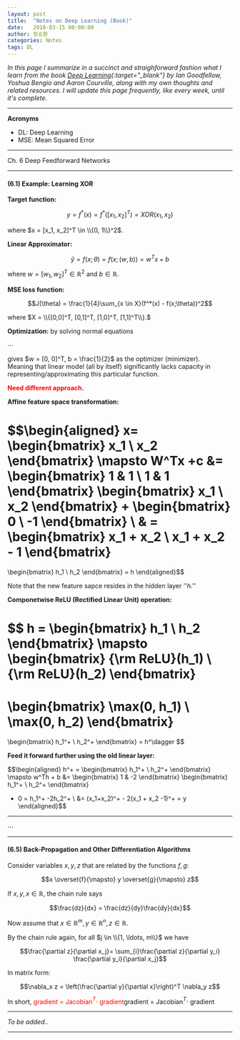 ```yaml
---
layout: post
title:  "Notes on Deep Learning (Book)"
date:   2018-03-15 00:00:00
author: 장승환
categories: Notes
tags: DL
---
```


*In this page I summarize in a succinct and straighforward fashion what I learn from the book [Deep Learning](http://www.deeplearningbook.org/lecture_slides.html){:target="_blank"} by Ian Goodfellow, Yoshua Bengio and Aaron Courville, along with my own thoughts and related resources.*
*I will update this page frequently, like every week, until it's complete.*

---
 
**Acronyms**
* DL: Deep Learning
* MSE: Mean Squared Error

---

Ch. 6 Deep Feedforward Networks

---

#### (6.1) Example: Learning XOR

**Target function:**

$$y = f^*(x) = f^*([x_1, x_2]^T) = XOR(x_1, x_2)$$

where $x = [x_1, x_2]^T \in \\{0, 1\\}^2$.

**Linear Approximator:**

$$\hat{y} = f(x; \theta) = f(x; (w, b)) = w^Tx + b$$  

where $w = [w_1, w_2]^T \in \mathbb{R}^2$ and $b \in \mathbb{R}$.

**MSE loss function:**

$$J(\theta) = \frac{1}{4}\sum_{x \in X}(f^*(x) - f(x;\theta))^2$$

where $X = \\{[0,0]^T, [0,1]^T, [1,0]^T, [1,1]^T\\}.$

**Optimization:** by solving normal equations

$\cdots$

gives $w = [0, 0]^T, b = \frac{1}{2}$ as the optimizer (minimizer).  
Meaning that linear model (all by itself) significantly lacks capacity in representing/approximating this particular function.

<span style="color:red">**Need different approach.**</span>

**Affine feature space transformation:**

$$\begin{aligned}
x= 
\begin{bmatrix}
x_1  \\
x_2
\end{bmatrix}
\mapsto
W^Tx +c &= 
\begin{bmatrix}
1 & 1 \\
1 & 1
\end{bmatrix} 
\begin{bmatrix}
x_1  \\
x_2
\end{bmatrix}
+
\begin{bmatrix}
0  \\
-1
\end{bmatrix} \\
& =
\begin{bmatrix}
x_1 + x_2   \\
x_1 + x_2 - 1
\end{bmatrix}
=
\begin{bmatrix}
h_1  \\
h_2
\end{bmatrix}
= h
\end{aligned}$$

Note that the new feature sapce resides in the hidden layer ''$h$.''

**Componetwise ReLU (Rectified Linear Unit) operation:**

$$
h =
\begin{bmatrix}
h_1  \\
h_2
\end{bmatrix}
\mapsto
\begin{bmatrix}
{\rm ReLU}(h_1)  \\
{\rm ReLU}(h_2)
\end{bmatrix}
=
\begin{bmatrix}
\max(0, h_1)  \\
\max(0, h_2)
\end{bmatrix}
= 
\begin{bmatrix}
h_1^+ \\
h_2^+
\end{bmatrix}
= h^\dagger
$$

**Feed it forward further using the old linear layer:**

$$\begin{aligned}
h^+ =
\begin{bmatrix}
h_1^+ \\
h_2^+
\end{bmatrix}
\mapsto 
w^Th + b &= 
\begin{bmatrix}
1 & -2
\end{bmatrix}
\begin{bmatrix}
h_1^+ \\
h_2^+
\end{bmatrix}
+ 0 
= h_1^+ -2h_2^+ \\
&= (x_1+x_2)^+ - 2(x_1 + x_2 -1)^+ = y
\end{aligned}$$

---

$\cdots$

---

#### (6.5) Back-Propagation and Other Differentiation Algorithms

Consider variables $x, y, z$ that are related by the functions $f, g$:

$$x \overset{f}{\mapsto} y \overset{g}{\mapsto} z$$

If $x, y, x \in \mathbb{R}$, the chain rule says

$$\frac{dz}{dx} = \frac{dz}{dy}\frac{dy}{dx}$$

Now assume that $x \in \mathbb{R}^m, y \in \mathbb{R}^n, z \in \mathbb{R}$.

By the chain rule again, for all $j \in \\{1, \ldots, m\\}$ we have

$$\frac{\partial z}{\partial x_j}= \sum_{i}\frac{\partial z}{\partial y_i} \frac{\partial y_i}{\partial x_j}$$

In matrix form:

$$\nabla_x z = \left(\frac{\partial y}{\partial x}\right)^T \nabla_y z$$

In short, <span style="color:red">gradient $=$ Jacobian$^T\cdot$ gradient</span>gradient $=$ Jacobian$^T\cdot$ gradient


---

$$ $$

*To be added..*

---


